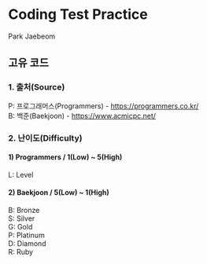 # Coding Test Practice
Park Jaebeom

## 고유 코드
### 1. 출처(Source)
P: 프로그래머스(Programmers) - https://programmers.co.kr/  
B: 백준(Baekjoon) - https://www.acmicpc.net/  
### 2. 난이도(Difficulty)
#### 1) Programmers / 1(Low) ~ 5(High)
L: Level
#### 2) Baekjoon / 5(Low) ~ 1(High)
B: Bronze  
S: Silver  
G: Gold  
P: Platinum  
D: Diamond  
R: Ruby  
